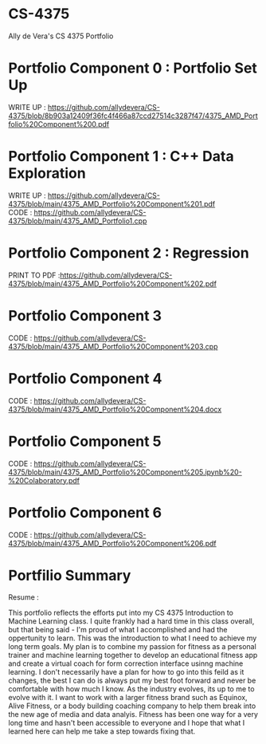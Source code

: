 # CS-4375
Ally de Vera's CS 4375 Portfolio

# Portfolio Component 0 : Portfolio Set Up
WRITE UP : https://github.com/allydevera/CS-4375/blob/8b903a12409f36fc4f466a87ccd27514c3287f47/4375_AMD_Portfolio%20Component%200.pdf

# Portfolio Component 1 : C++ Data Exploration
WRITE UP : https://github.com/allydevera/CS-4375/blob/main/4375_AMD_Portfolio%20Component%201.pdf        
CODE : https://github.com/allydevera/CS-4375/blob/main/4375_AMD_Portfolio1.cpp

# Portfolio Component 2 : Regression
PRINT TO PDF :https://github.com/allydevera/CS-4375/blob/main/4375_AMD_Portfolio%20Component%202.pdf

# Portfolio Component 3
CODE : https://github.com/allydevera/CS-4375/blob/main/4375_AMD_Portfolio%20Component%203.cpp

# Portfolio Component 4
CODE : https://github.com/allydevera/CS-4375/blob/main/4375_AMD_Portfolio%20Component%204.docx

# Portfolio Component 5
CODE : https://github.com/allydevera/CS-4375/blob/main/4375_AMD_Portfolio%20Component%205.ipynb%20-%20Colaboratory.pdf

# Portfolio Component 6
CODE : https://github.com/allydevera/CS-4375/blob/main/4375_AMD_Portfolio%20Component%206.pdf

# Portfilio Summary
Resume : 

This portfolio reflects the efforts put into my CS 4375 Introduction to Machine Learning class. I quite frankly had a hard time in this class overall, but that being said - I'm proud of what I accomplished and had the oppertunity to learn. This was the introduction to what I need to achieve my long term goals. My plan is to combine my passion for fitness as a personal trainer and machine learning together to develop an educational fitness app and create a virtual coach for form correction interface usinng machine learning. I don't necessarily have a plan for how to go into this feild as it changes, the best I can do is always put my best foot forward and never be comfortable with how much I know. As the industry evolves, its up to me to evolve with it. I want to work with a larger fitness brand such as Equinox, Alive Fitness, or a body building coaching company to help them break into the new age of media and data analyis. Fitness has been one way for a very long time and hasn't been accessible to everyone and I hope that what I learned here can help me take a step towards fixing that.

